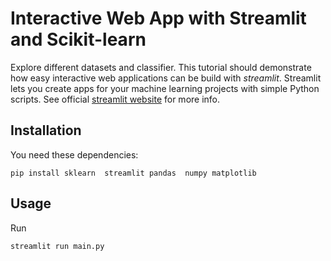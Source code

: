 # Interactive Web App with Streamlit and Scikit-learn
Explore different datasets and classifier. This tutorial should demonstrate how easy interactive web applications can be build with *streamlit*. Streamlit lets you create apps for your machine learning projects with simple Python scripts. See official [streamlit website](https://www.streamlit.io/) for more info.



## Installation
You need these dependencies:

```console
pip install sklearn  streamlit pandas  numpy matplotlib
```

## Usage
Run
```console
streamlit run main.py
```
